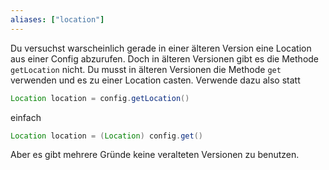 ```yaml
---
aliases: ["location"]
---
```


Du versuchst warscheinlich gerade in einer älteren Version eine Location aus einer Config abzurufen. Doch in älteren Versionen gibt es die Methode `getLocation` nicht.
Du musst in älteren Versionen die Methode `get` verwenden und es zu einer Location casten.
Verwende dazu also statt
```java
Location location = config.getLocation()
```
einfach
```java
Location location = (Location) config.get()
```
Aber es gibt mehrere Gründe keine veralteten Versionen zu benutzen.
